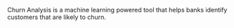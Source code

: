 Churn Analysis is a machine learning powered tool that helps banks identify customers that are likely to churn.
